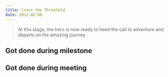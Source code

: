 ```yaml
---
title: Cross the Threshold
date: 2022-02-06
---
```

> At this stage, the hero is now ready to heed the call to adventure and departs on the amazing journey

## Got done during milestone

## Got done during meeting
